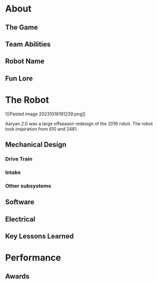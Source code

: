 # About

## The Game

## Team Abilities

## Robot Name

## Fun Lore

# The Robot

![[Pasted image 20231016191239.png]]

Aaryan 2.0 was a large offseason redesign of the 2016 robot. The robot took inspiration from 610 and 2481.
## Mechanical Design

### Drive Train

### Intake

### Other subsystems

## Software

## Electrical

## Key Lessons Learned

# Performance

## Awards
